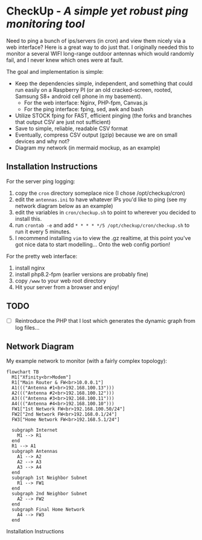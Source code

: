 # CheckUp - _A simple yet robust ping monitoring tool_
Need to ping a bunch of ips/servers (in cron) and view them nicely via a web interface?  Here is a great way to do just that.
I originally needed this to monitor a several WIFI long-range outdoor antennas which would randomly fail, and I never knew which ones were at fault.

The goal and implementation is simple:
- Keep the dependencies simple, independent, and something that could run easily on a Raspberry PI (or an old cracked-screen, rooted, Samsung S8+ android cell phone in my basement).
  - For the web interface: Nginx, PHP-fpm, Canvas.js
  - For the ping interface: fping, sed, awk and bash
- Utilize STOCK fping for FAST, efficient pinging (the forks and branches that output CSV are just not sufficient)
- Save to simple, reliable, readable CSV format
- Eventually, compress CSV output (gzip) because we are on small devices and why not?
- Diagram my network (in mermaid mockup, as an example)

## Installation Instructions
For the server ping logging:
1. copy the ```cron``` directory someplace nice (I chose /opt/checkup/cron)
1. edit the ```antennas.ini``` to have whatever IPs you'd like to ping (see my network diagram below as an example)
1. edit the variables in ```cron/checkup.sh``` to point to wherever you decided to install this.
1. run ```crontab -e``` and add ```* * * * */5 /opt/checkup/cron/checkup.sh``` to run it every 5 minutes.
1. I recommend installing ```vim``` to view the .gz realtime, at this point you've got nice data to start modelling...
   Onto the web config portion!

For the pretty web interface:
1. install nginx
1. install php8.2-fpm (earlier versions are probably fine)
1. copy ```/www``` to your web root directory
1. Hit your server from a browser and enjoy!

## TODO
- [ ] Reintroduce the PHP that I lost which generates the dynamic graph from log files...

## Network Diagram
My example network to monitor (with a fairly complex topology):
```mermaid
flowchart TB
  M1["Xfinity<br>Modem"]
  R1["Main Router & FW<br>10.0.0.1"]
  A1((("Antenna #1<br>192.168.100.13")))
  A2((("Antenna #2<br>192.168.100.12")))
  A3((("Antenna #3<br>192.168.100.11")))
  A4((("Antenna #4<br>192.168.100.10")))
  FW1["1st Network FW<br>192.168.100.50/24"]
  FW2["2nd Network FW<br>192.168.0.1/24"]
  FW3["Home Network FW<br>192.168.5.1/24"]

  subgraph Internet
    M1 --> R1
  end
  R1 --> A1
  subgraph Antennas
    A1 --> A2
    A2 --> A3
    A3 --> A4
  end
  subgraph 1st Neighbor Subnet
    R1 --> FW1
  end
  subgraph 2nd Neighbor Subnet
    A2 --> FW2
  end
  subgraph Final Home Network
    A4 --> FW3
  end
```
Installation Instructions

